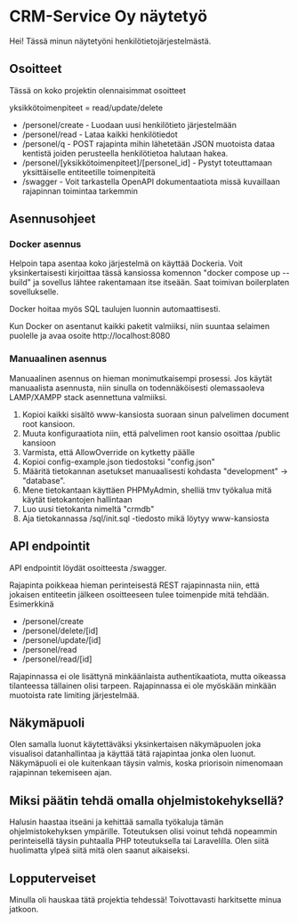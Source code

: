 # CRM-Service Oy näytetyö

Hei! Tässä minun näytetyöni henkilötietojärjestelmästä. 

## Osoitteet

Tässä on koko projektin olennaisimmat osoitteet

yksikkötoimenpiteet = read/update/delete

- /personel/create - Luodaan uusi henkilötieto järjestelmään
- /personel/read - Lataa kaikki henkilötiedot 
- /personel/q - POST rajapinta mihin lähetetään JSON muotoista dataa kentistä joiden perusteella henkilötietoa halutaan hakea.
- /personel/[yksikkötoimenpiteet]/[personel_id] - Pystyt toteuttamaan yksittäiselle entiteetille toimenpiteitä
- /swagger - Voit tarkastella OpenAPI dokumentaatiota missä kuvaillaan rajapinnan toimintaa tarkemmin

## Asennusohjeet

### Docker asennus

Helpoin tapa asentaa koko järjestelmä on käyttää Dockeria. 
Voit yksinkertaisesti kirjoittaa tässä kansiossa komennon "docker compose up --build" ja sovellus lähtee rakentamaan itse itseään. Saat toimivan boilerplaten sovellukselle.

Docker hoitaa myös SQL taulujen luonnin automaattisesti. 

Kun Docker on asentanut kaikki paketit valmiiksi, niin suuntaa
selaimen puolelle ja avaa osoite http://localhost:8080

### Manuaalinen asennus

Manuaalinen asennus on hieman monimutkaisempi prosessi. Jos käytät
manuaalista asennusta, niin sinulla on todennäköisesti olemassaoleva
LAMP/XAMPP stack asennettuna valmiiksi. 

1. Kopioi kaikki sisältö www-kansiosta suoraan sinun palvelimen document root kansioon. 
2. Muuta konfiguraatiota niin, että palvelimen root kansio osoittaa /public kansioon
3. Varmista, että AllowOverride on kytketty päälle 
4. Kopioi config-example.json tiedostoksi "config.json"
5. Määritä tietokannan asetukset manuaalisesti kohdasta "development" -> "database". 
6. Mene tietokantaan käyttäen PHPMyAdmin, shelliä tmv työkalua mitä käytät tietokantojen hallintaan
7. Luo uusi tietokanta nimeltä "crmdb"
8. Aja tietokannassa /sql/init.sql -tiedosto mikä löytyy www-kansiosta

## API endpointit

API endpointit löydät osoitteesta /swagger. 

Rajapinta poikkeaa hieman perinteisestä REST rajapinnasta niin, että jokaisen entiteetin jälkeen osoitteeseen tulee toimenpide mitä tehdään. Esimerkkinä

- /personel/create
- /personel/delete/[id]
- /personel/update/[id]
- /personel/read
- /personel/read/[id]

Rajapinnassa ei ole lisättynä minkäänlaista authentikaatiota, mutta oikeassa tilanteessa tällainen olisi tarpeen. Rajapinnassa ei ole myöskään minkään muotoista rate limiting järjestelmää. 

## Näkymäpuoli

Olen samalla luonut käytettäväksi yksinkertaisen näkymäpuolen joka visualisoi datanhallintaa ja käyttää tätä rajapintaa jonka olen luonut. Näkymäpuoli ei ole kuitenkaan täysin valmis, koska priorisoin nimenomaan rajapinnan tekemiseen ajan. 

## Miksi päätin tehdä omalla ohjelmistokehyksellä?

Halusin haastaa itseäni ja kehittää samalla työkaluja tämän ohjelmistokehyksen ympärille. Toteutuksen olisi voinut tehdä nopeammin perinteisellä täysin puhtaalla PHP toteutuksella tai Laravelilla. Olen siitä huolimatta ylpeä siitä mitä olen saanut aikaiseksi. 

## Lopputerveiset

Minulla oli hauskaa tätä projektia tehdessä! Toivottavasti harkitsette minua jatkoon. 